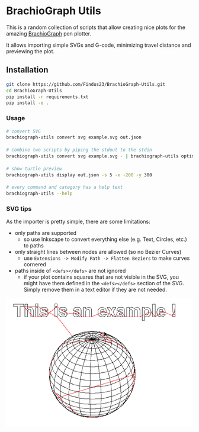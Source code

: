 # BrachioGraph Utils

This is a random collection of scripts that allow creating nice plots for the amazing [BrachioGraph](https://github.com/evildmp/BrachioGraph) pen plotter.

It allows importing simple SVGs and G-code, minimizing travel distance and previewing the plot.

## Installation

```bash
git clone https://github.com/Findus23/BrachioGraph-Utils.git
cd BrachioGraph-Utils
pip install -r requirements.txt
pip install -e .
```

### Usage

```bash
# convert SVG
brachiograph-utils convert svg example.svg out.json

# combine two scripts by piping the stdout to the stdin
brachiograph-utils convert svg example.svg - | brachiograph-utils optimizers order - out.json

# show turtle preview
brachiograph-utils display out.json -s 5 -x -200 -y 300

# every command and category has a help text
brachiograph-utils --help
```

### SVG tips


As the importer is pretty simple, there are some limitations:
- only paths are supported
    - so use Inkscape to convert everything else (e.g. Text, Circles, etc.) to paths
- only straight lines between nodes are allowed (so no Bezier Curves)
    - use `Extensions -> Modify Path -> Flatten Beziers` to make curves cornered
- paths inside of `<defs></defs>` are not ignored
    - if your plot contains squares that are not visible in the SVG, you might have them defined in the `<defs></defs>` section of the SVG. Simply remove them in a text editor if they are not needed.


![example plot](example.png)
